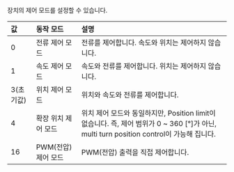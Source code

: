 장치의 제어 모드를 설정할 수 있습니다.

| 값        | 동작 모드           | 설명                                                                                                                                         |
| :-------- | :------------------ | :------------------------------------------------------------------------------------------------------------------------------------------- |
| 0         | 전류 제어 모드      | 전류를 제어합니다. 속도와 위치는 제어하지 않습니다.                                                                                          |
| 1         | 속도 제어 모드      | 속도와 전류를 제어합니다. 위치는 제어하지 않습니다.                                                                                          |
| 3(초기값) | 위치 제어 모드      | 위치와 속도와 전류를 제어합니다.                                                                                                             |
| 4         | 확장 위치 제어 모드 | 위치 제어 모드와 동일하지만, Position limit이 없습니다. 즉, 제어 범위가 0 ~ 360 [&deg;]가 아닌, multi turn position control이 가능해 집니다. |
| 16        | PWM(전압) 제어 모드 | PWM(전압) 출력을 직접 제어합니다.                                                                                                            |
